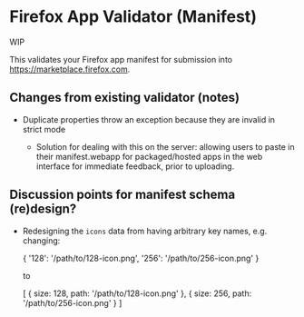 # Firefox App Validator (Manifest)

WIP

This validates your Firefox app manifest for submission into https://marketplace.firefox.com.

## Changes from existing validator (notes)

* Duplicate properties throw an exception because they are invalid in strict mode

    * Solution for dealing with this on the server: allowing users to paste in their manifest.webapp for packaged/hosted apps in the web interface for immediate feedback, prior to uploading.

## Discussion points for manifest schema (re)design?

* Redesigning the `icons` data from having arbitrary key names, e.g. changing:

    {
      '128': '/path/to/128-icon.png',
      '256': '/path/to/256-icon.png'
    }

    to

    [
      { size: 128, path: '/path/to/128-icon.png' },
      { size: 256, path: '/path/to/256-icon.png' }
    ]

